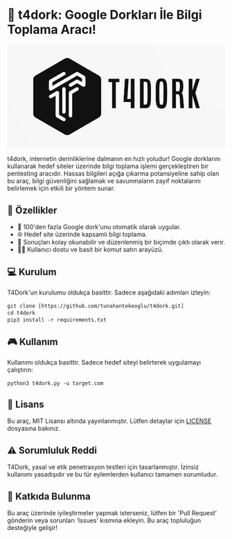 # 🚀 t4dork: Google Dorkları İle Bilgi Toplama Aracı!

![Banner](banner.png)

t4dork, internetin derinliklerine dalmanın en hızlı yoludur! Google dorklarını kullanarak hedef siteler üzerinde bilgi toplama işlemi gerçekleştiren bir pentesting aracıdır. Hassas bilgileri açığa çıkarma potansiyeline sahip olan bu araç, bilgi güvenliğini sağlamak ve savunmaların zayıf noktalarını belirlemek için etkili bir yöntem sunar.

## 🌟 Özellikler

- 🎯 100'den fazla Google dork'unu otomatik olarak uygular.
- 🌐 Hedef site üzerinde kapsamlı bilgi toplama.
- 📝 Sonuçları kolay okunabilir ve düzenlenmiş bir biçimde çıktı olarak verir.
- 👨‍💻 Kullanıcı dostu ve basit bir komut satırı arayüzü.

## 💻 Kurulum

T4Dork'un kurulumu oldukça basittir. Sadece aşağıdaki adımları izleyin:

```
git clone [https://github.com/tunahantekeoglu/t4dork.git]
cd t4dork
pip3 install -r requirements.txt
```

## 🎮 Kullanım

Kullanımı oldukça basittir. Sadece hedef siteyi belirterek uygulamayı çalıştırın:

```
python3 t4dork.py -u target.com
```

## 📄 Lisans

Bu araç, MIT Lisansı altında yayınlanmıştır. Lütfen detaylar için [LICENSE](LICENSE) dosyasına bakınız.

## ⚠️ Sorumluluk Reddi

T4Dork, yasal ve etik penetrasyon testleri için tasarlanmıştır. İzinsiz kullanımı yasadışıdır ve bu tür eylemlerden kullanıcı tamamen sorumludur.

## 👥 Katkıda Bulunma

Bu araç üzerinde iyileştirmeler yapmak isterseniz, lütfen bir 'Pull Request' gönderin veya sorunları 'Issues' kısmına ekleyin. Bu araç topluluğun desteğiyle gelişir!
